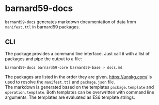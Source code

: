 # barnard59-docs

`barnard59-docs` generates markdown documentation of data from `manifest.ttl` in barnard59 packages.

## CLI

The package provides a command line interface.
Just call it with a list of packages and pipe the output to a file:

```bash
barnard59-docs barnard59-core barnard59-base > docs.md
```

The packages are listed in the order they are given.
https://unpkg.com/ is used to resolve the `manifest.ttl` and `package.json` file.  
The markdown is generated based on the templates `package.template` and `operation.template`.
Both templates can be overwritten with command line arguments.
The templates are evaluated as ES6 template strings.
